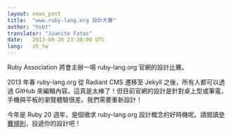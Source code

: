 ```yaml
---
layout: news_post
title:  "www.ruby-lang.org 設計大賽"
author: "hsbt"
translator: "Juanito Fatas"
date:   2013-09-28 23:30:00 UTC
lang:   zh_tw
---
```


Ruby Association 將會主辦一場 ruby-lang.org 官網的設計比賽。

2013 年春 ruby-lang.org 從 Radiant CMS 遷移至 Jekyll 之後，所有人都可以透過 GitHub 來編輯內容。這真是太棒了！但目前官網的設計是針對桌上型或筆電，手機與平板的瀏覽體驗很差。我們需要重新設計！

今年是 Ruby 20 週年，是個徵求 ruby-lang.org 設計概念的好時機呢。請閱讀[參賽規則][1]，投遞你的設計吧！

[1]: http://www.ruby.or.jp/en/news/20130924.html

